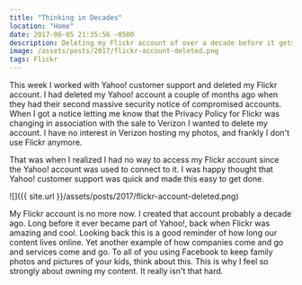 ```yaml
---
title: "Thinking in Decades"
location: "Home"
date: 2017-06-05 21:35:56 -0500
description: Deleting my Flickr account of over a decade before it gets transferred to Verizon. Why I feel it's important to own my content.
image: /assets/posts/2017/flickr-account-deleted.png
tags: Flickr
---
```


This week I worked with Yahoo! customer support and deleted my Flickr account. I had deleted my Yahoo! account a couple of months ago when they had their second massive security notice of compromised accounts. When I got a notice letting me know that the Privacy Policy for Flickr was changing in association with the sale to Verizon I wanted to delete my account. I have no interest in Verizon hosting my photos, and frankly I don't use Flickr anymore.

That was when I realized I had no way to access my Flickr account since the Yahoo! account was used to connect to it. I was happy thought that Yahoo! customer support was quick and made this easy to get done.

![]({{ site.url }}/assets/posts/2017/flickr-account-deleted.png)

My Flickr account is no more now. I created that account probably a decade ago. Long before it ever became part of Yahoo!, back when Flickr was amazing and cool. Looking back this is a good reminder of how long our content lives online. Yet another example of how companies come and go and services come and go. To all of you using Facebook to keep family photos and pictures of your kids, think about this. This is why I feel so strongly about owning my content. It really isn't that hard.
